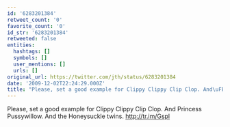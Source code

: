 ```yaml
---
id: '6283201384'
retweet_count: '0'
favorite_count: '0'
id_str: '6283201384'
retweeted: false
entities:
  hashtags: []
  symbols: []
  user_mentions: []
  urls: []
original_url: https://twitter.com/jth/status/6283201384
date: '2009-12-02T22:24:29.000Z'
title: "Please, set a good example for Clippy Clippy Clip Clop. And\uFEFF Princess Pussywillow. And the Honeysuck…"
---
```


Please, set a good example for Clippy Clippy Clip Clop. And﻿ Princess Pussywillow. And the Honeysuckle twins. http://tr.im/Gspl